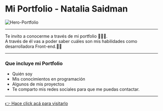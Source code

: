 # Mi Portfolio - Natalia Saidman

![Hero-Portfolio](https://user-images.githubusercontent.com/107443979/178045802-d8bdd5c5-fbda-42da-8ead-a22208e71c63.png)

---

Te invito a conocerme a través de mi portfolio 💁‍♀️🙌.    
A través de él vas a poder saber cuáles son mis habilidades como desarrolladora Front-end.👩‍💻    

---
### **Que incluye mi Portfolio**
 - Quién soy
 - Mis conocimientos en programación 
 - Algunos de mis proyectos  
 - Te comparto mis redes sociales para que me puedas contactar. 
---
[👉 Hace click acá para visitarlo](https://portfolio-pink-six-83.vercel.app/)



